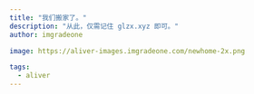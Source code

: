 ```yaml
---
title: "我们搬家了。"
description: "从此，仅需记住 glzx.xyz 即可。"
author: imgradeone

image: https://aliver-images.imgradeone.com/newhome-2x.png

tags:
  - aliver
---
```



